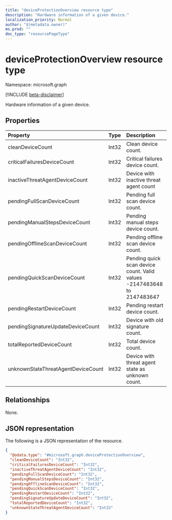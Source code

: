 ```yaml
---
title: "deviceProtectionOverview resource type"
description: "Hardware information of a given device."
localization_priority: Normal
author: "$(metadata.owner)"
ms.prod: ""
doc_type: "resourcePageType"
---
```


# deviceProtectionOverview resource type

Namespace: microsoft.graph

[!INCLUDE [beta-disclaimer](../../includes/beta-disclaimer.md)]

Hardware information of a given device.

## Properties

| Property                           | Type  | Description                                                             |
| :--------------------------------- | :---- | :---------------------------------------------------------------------- |
| cleanDeviceCount                   | Int32 | Clean device count.                                                     |
| criticalFailuresDeviceCount        | Int32 | Critical failures device count.                                         |
| inactiveThreatAgentDeviceCount     | Int32 | Device with inactive threat agent count                                 |
| pendingFullScanDeviceCount         | Int32 | Pending full scan device count.                                         |
| pendingManualStepsDeviceCount      | Int32 | Pending manual steps device count.                                      |
| pendingOfflineScanDeviceCount      | Int32 | Pending offline scan device count.                                      |
| pendingQuickScanDeviceCount        | Int32 | Pending quick scan device count. Valid values -2147483648 to 2147483647 |
| pendingRestartDeviceCount          | Int32 | Pending restart device count.                                           |
| pendingSignatureUpdateDeviceCount  | Int32 | Device with old signature count.                                        |
| totalReportedDeviceCount           | Int32 | Total device count.                                                     |
| unknownStateThreatAgentDeviceCount | Int32 | Device with threat agent state as unknown count.                        |

## Relationships

None.

## JSON representation

The following is a JSON representation of the resource.

<!-- {
  "blockType": "resource",
  "@odata.type": "microsoft.graph.deviceProtectionOverview",
}
-->

```json
{
  "@odata.type": "#microsoft.graph.deviceProtectionOverview",
  "cleanDeviceCount": "Int32",
  "criticalFailuresDeviceCount": "Int32",
  "inactiveThreatAgentDeviceCount": "Int32",
  "pendingFullScanDeviceCount": "Int32",
  "pendingManualStepsDeviceCount": "Int32",
  "pendingOfflineScanDeviceCount": "Int32",
  "pendingQuickScanDeviceCount": "Int32",
  "pendingRestartDeviceCount": "Int32",
  "pendingSignatureUpdateDeviceCount": "Int32",
  "totalReportedDeviceCount": "Int32",
  "unknownStateThreatAgentDeviceCount": "Int32"
}
```